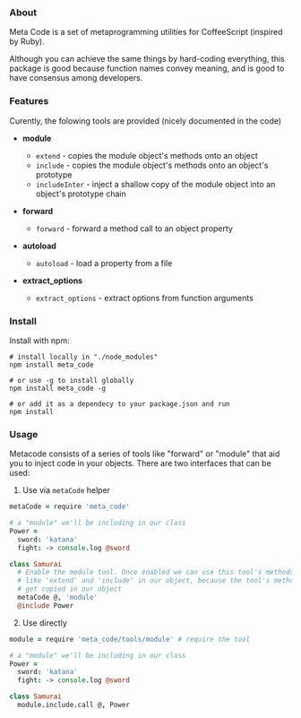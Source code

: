 ### About

Meta Code is a set of metaprogramming utilities for CoffeeScript (inspired by Ruby).  

Although you can achieve the same things by hard-coding everything, this package is good 
because function names convey meaning, and is good to have consensus among developers.


### Features

Curently, the folowing tools are provided (nicely documented in the code)

* **module**
  - `extend` - copies the module object's methods onto an object
  - `include` - copies the module object's methods onto an object's prototype
  - `includeInter` - inject a shallow copy of the module object into an object's prototype chain
  
* **forward**
  - `forward` - forward a method call to an object property
  
* **autoload**
  - `autoload` - load a property from a file

* **extract_options**
  - `extract_options` - extract options from function arguments

### Install

Install with npm:

```shell
# install locally in "./node_modules"
npm install meta_code

# or use -g to install globally
npm install meta_code -g

# or add it as a dependecy to your package.json and run
npm install
```


### Usage

Metacode consists of a series of tools like "forward" or "module" that aid you to inject code in your objects.
There are two interfaces that can be used:

1. Use via `metaCode` helper

```coffeescript
metaCode = require 'meta_code'

# a "module" we'll be including in our class
Power =
  sword: 'katana'
  fight: -> console.log @sword

class Samurai
  # Enable the module tool. Once enabled we can use this tool's methods 
  # like 'extend' and 'include' in our object, because the tool's methods 
  # get copied in our object
  metaCode @, 'module'
  @include Power
```

2. Use directly

```coffeescript
module = require 'meta_code/tools/module' # require the tool

# a "module" we'll be including in our class
Power =
  sword: 'katana'
  fight: -> console.log @sword

class Samurai
  module.include.call @, Power
```

